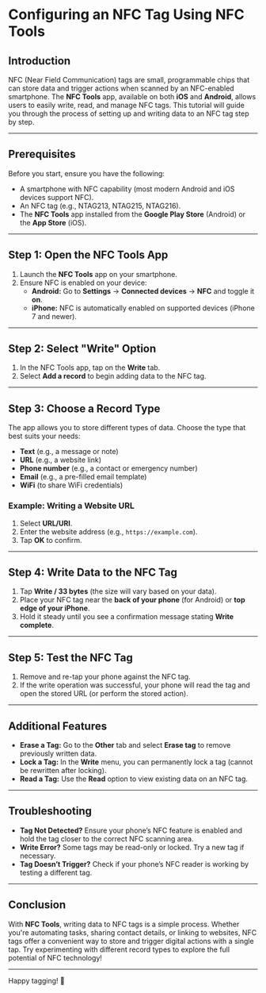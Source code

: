 # Configuring an NFC Tag Using NFC Tools

## Introduction
NFC (Near Field Communication) tags are small, programmable chips that can store data and trigger actions when scanned by an NFC-enabled smartphone. The **NFC Tools** app, available on both **iOS** and **Android**, allows users to easily write, read, and manage NFC tags. This tutorial will guide you through the process of setting up and writing data to an NFC tag step by step.

---

## Prerequisites
Before you start, ensure you have the following:
- A smartphone with NFC capability (most modern Android and iOS devices support NFC).
- An NFC tag (e.g., NTAG213, NTAG215, NTAG216).
- The **NFC Tools** app installed from the **Google Play Store** (Android) or the **App Store** (iOS).

---

## Step 1: Open the NFC Tools App
1. Launch the **NFC Tools** app on your smartphone.
2. Ensure NFC is enabled on your device:
   - **Android:** Go to **Settings** → **Connected devices** → **NFC** and toggle it **on**.
   - **iPhone:** NFC is automatically enabled on supported devices (iPhone 7 and newer).

---

## Step 2: Select "Write" Option
1. In the NFC Tools app, tap on the **Write** tab.
2. Select **Add a record** to begin adding data to the NFC tag.

---

## Step 3: Choose a Record Type
The app allows you to store different types of data. Choose the type that best suits your needs:
- **Text** (e.g., a message or note)
- **URL** (e.g., a website link)
- **Phone number** (e.g., a contact or emergency number)
- **Email** (e.g., a pre-filled email template)
- **WiFi** (to share WiFi credentials)

### Example: Writing a Website URL
1. Select **URL/URI**.
2. Enter the website address (e.g., `https://example.com`).
3. Tap **OK** to confirm.

---

## Step 4: Write Data to the NFC Tag
1. Tap **Write / 33 bytes** (the size will vary based on your data).
2. Place your NFC tag near the **back of your phone** (for Android) or **top edge of your iPhone**.
3. Hold it steady until you see a confirmation message stating **Write complete**.

---

## Step 5: Test the NFC Tag
1. Remove and re-tap your phone against the NFC tag.
2. If the write operation was successful, your phone will read the tag and open the stored URL (or perform the stored action).

---

## Additional Features
- **Erase a Tag:** Go to the **Other** tab and select **Erase tag** to remove previously written data.
- **Lock a Tag:** In the **Write** menu, you can permanently lock a tag (cannot be rewritten after locking).
- **Read a Tag:** Use the **Read** option to view existing data on an NFC tag.

---

## Troubleshooting
- **Tag Not Detected?** Ensure your phone’s NFC feature is enabled and hold the tag closer to the correct NFC scanning area.
- **Write Error?** Some tags may be read-only or locked. Try a new tag if necessary.
- **Tag Doesn’t Trigger?** Check if your phone’s NFC reader is working by testing a different tag.

---

## Conclusion
With **NFC Tools**, writing data to NFC tags is a simple process. Whether you're automating tasks, sharing contact details, or linking to websites, NFC tags offer a convenient way to store and trigger digital actions with a single tap. Try experimenting with different record types to explore the full potential of NFC technology!

---

Happy tagging! 🎉

